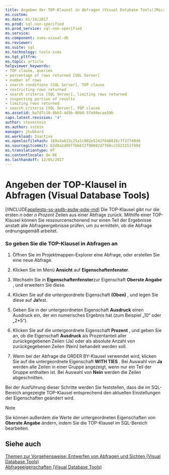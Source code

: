 ```yaml
---
title: Angeben der TOP-Klausel in Abfragen (Visual Database Tools)|Microsoft-Dokumente
ms.custom: 
ms.date: 01/19/2017
ms.prod: sql-non-specified
ms.prod_service: sql-non-specified
ms.service: 
ms.component: ssms-visual-db
ms.reviewer: 
ms.suite: sql
ms.technology: tools-ssms
ms.tgt_pltfrm: 
ms.topic: article
helpviewer_keywords:
- TOP clause, queries
- percentage of rows returned [SQL Server]
- number of rows
- search conditions [SQL Server], TOP clause
- restricting rows returned
- search criteria [SQL Server], limiting rows returned
- inspecting portion of results
- limiting rows returned
- search criteria [SQL Server], TOP clause
ms.assetid: ba7d7c10-9bb3-4d9b-90b0-5fa94ecae59b
caps.latest.revision: "4"
author: stevestein
ms.author: sstein
manager: jhubbard
ms.workload: Inactive
ms.openlocfilehash: 169a3a633c25a1c902e5242f848816c7f37749d8
ms.sourcegitcommit: b2d8a2d95ffbb6f2f98692d7760cc5523151f99d
ms.translationtype: HT
ms.contentlocale: de-DE
ms.lasthandoff: 12/05/2017
---
```

# <a name="specify-the-top-clause-in-queries-visual-database-tools"></a>Angeben der TOP-Klausel in Abfragen (Visual Database Tools)
[!INCLUDE[appliesto-ss-asdb-asdw-pdw-md](../../includes/appliesto-ss-asdb-asdw-pdw-md.md)] Die TOP-Klausel gibt nur die ersten *n* oder *n Prozent* Zeilen aus einer Abfrage zurück. Mithilfe einer TOP-Klausel können Sie ressourcenschonend nur einen Teil der Ergebnisse anstatt alle Abfrageergebnisse prüfen, um zu ermitteln, ob die Abfrage ordnungsgemäß arbeitet.  
  
### <a name="to-specify-the-top-clause-in-queries"></a>So geben Sie die TOP-Klausel in Abfragen an  
  
1.  Öffnen Sie im Projektmappen-Explorer eine Abfrage, oder erstellen Sie eine neue Abfrage.  
  
2.  Klicken Sie im Menü **Ansicht** auf **Eigenschaftenfenster**.  
  
3.  Wechseln Sie in **Eigenschaftenfenster**zur Eigenschaft **Oberste Angabe** , und erweitern Sie diese.  
  
4.  Klicken Sie auf die untergeordnete Eigenschaft **(Oben)** , und legen Sie diese auf **Ja**fest.  
  
5.  Geben Sie in der untergeordneten Eigenschaft **Ausdruck** einen Ausdruck ein, der ein numerisches Ergebnis hat (zum Beispiel „10“ oder „2*5“).  
  
6.  Klicken Sie auf die untergeordnete Eigenschaft **Prozent** , und geben Sie an, ob die Eigenschaft **Ausdruck** als Prozentanteil aller zurückgegebenen Zeilen (Ja) oder als absolute Anzahl von zurückgegebenen Zeilen (Nein) behandelt werden soll.  
  
7.  Wenn bei der Abfrage die ORDER BY-Klausel verwendet wird, klicken Sie auf die untergeordnete Eigenschaft **WITH TIES** . Bei Auswahl von **Ja** werden alle Zeilen in einer Gruppe angezeigt, wenn nur ein Teil der Gruppe enthalten ist. Bei Auswahl von **Nein** werden die Zeilen abgeschnitten.  
  
Bei der Ausführung dieser Schritte werden Sie feststellen, dass die im SQL-Bereich angezeigte TOP-Klausel entsprechend den aktuellen Einstellungen der Eigenschaften geändert wird.  
  
> [!NOTE]  
> Sie können außerdem die Werte der untergeordneten Eigenschaften von **Oberste Angabe** ändern, indem Sie die TOP-Klausel im SQL-Bereich bearbeiten.  
  
## <a name="see-also"></a>Siehe auch  
[Themen zur Vorgehensweise: Entwerfen von Abfragen und Sichten &#40;Visual Database Tools&#41;](../../ssms/visual-db-tools/design-queries-and-views-how-to-topics-visual-database-tools.md)  
[Abfrageeigenschaften &#40;Visual Database Tools&#41;](../../ssms/visual-db-tools/query-properties-visual-database-tools.md)  
  
